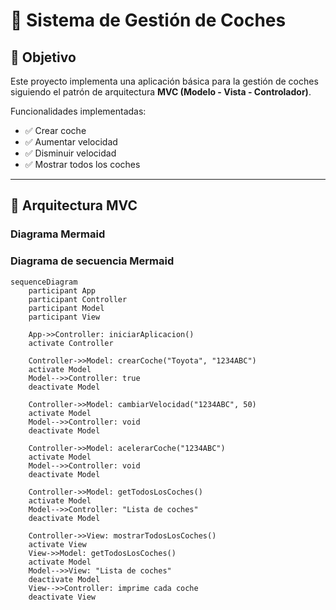 # 🚗 Sistema de Gestión de Coches

## 🎯 Objetivo

Este proyecto implementa una aplicación básica para la gestión de coches siguiendo el patrón de arquitectura **MVC (Modelo - Vista - Controlador)**.

Funcionalidades implementadas:
- ✅ Crear coche
- ✅ Aumentar velocidad
- ✅ Disminuir velocidad
- ✅ Mostrar todos los coches

---

## 🧱 Arquitectura MVC

### Diagrama Mermaid

### Diagrama de secuencia Mermaid

```mermaid
sequenceDiagram
    participant App
    participant Controller
    participant Model
    participant View

    App->>Controller: iniciarAplicacion()
    activate Controller

    Controller->>Model: crearCoche("Toyota", "1234ABC")
    activate Model
    Model-->>Controller: true
    deactivate Model

    Controller->>Model: cambiarVelocidad("1234ABC", 50)
    activate Model
    Model-->>Controller: void
    deactivate Model

    Controller->>Model: acelerarCoche("1234ABC")
    activate Model
    Model-->>Controller: void
    deactivate Model

    Controller->>Model: getTodosLosCoches()
    activate Model
    Model-->>Controller: "Lista de coches"
    deactivate Model

    Controller->>View: mostrarTodosLosCoches()
    activate View
    View->>Model: getTodosLosCoches()
    activate Model
    Model-->>View: "Lista de coches"
    deactivate Model
    View-->>Controller: imprime cada coche
    deactivate View
```